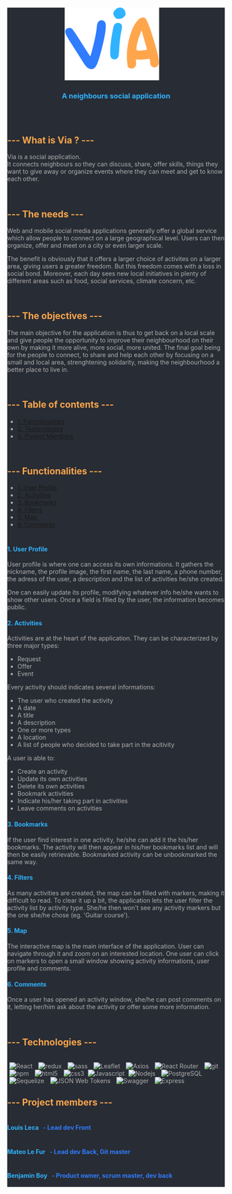 <div style="background-color:#282C34; color:#B0B0B1">
<p style="text-align:center; margin-right:20px" align="center"><img src="./app/client/src/assets/images/logo.png" alt="via-logo"/></p>
<h3 style="text-align:center; color:#30b3ff; font-weight:bold;" align="center">A neighbours social application</h3>

</br>
</br>
<h2 style="color:#ffa64d; font-weight:bold">--- What is Via ? ---</h2>

Via is a social application. </br>
It connects neighbours so they can discuss, share, offer skills, things they want to give away or organize events where they can meet and get to know each other.

</br>
<h2 style="color:#ffa64d; font-weight:bold">--- The needs ---</h2>

Web and mobile social media applications generally offer a global service which allow people to connect on a large geographical level. Users can then organize, offer and meet on a city or even larger scale.

The benefit is obviously that it offers a larger choice of activites on a larger area, giving users a greater freedom.
But this freedom comes with a loss in social bond. Moreover, each day sees new local initiatives in plenty of different areas such as food, social services, climate concern, etc.

</br>
<h2 style="color:#ffa64d; font-weight:bold">--- The objectives ---</h2>

The main objective for the application is thus to get back on a local scale and give people the opportunity to improve their neighbourhood on their own by making it more alive, more social, more united.
The final goal being for the people to connect, to share and help each other by focusing on a small and local area, strenghtening solidarity, making the neighbourhood a better place to live in.

</br>
<h2 style="color:#ffa64d; font-weight:bold">--- Table of contents ---</h2>

- [1. Functionalities](#functionalities)
- [2. Technologies](#technologies)
- [3. Project Members](#members)

</br>
<a id="functionalities"><h2 style="color:#ffa64d; font-weight:bold">--- Functionalities ---</h2></a>

- [1. User Profile](#profile)
- [2. Activities](#activities)
- [3. Bookmarks](#bookmarks)
- [4. Filters](#filters)
- [5. Map](#map)
- [6. Comments](#comments)

#

<a id="profile" style="color:#30b3ff"><h4>1. User Profile</h4></a>

User profile is where one can access its own informations.
It gathers the nickname, the profile image, the first name, the last name, a phone number, the adress of the user, a description and the list of activities he/she created.

One can easily update its profile, modifying whatever info he/she wants to show other users.
Once a field is filled by the user, the information becomes public.

<a id="activities" style="color:#30b3ff"><h4>2. Activities</h4></a>

Activities are at the heart of the application. They can be characterized by three major types:
- Request
- Offer
- Event

Every activity should indicates several informations:
- The user who created the activity
- A date
- A title
- A description
- One or more types
- A location
- A list of people who decided to take part in the acitivity

A user is able to:
- Create an activity
- Update its own activities
- Delete its own activities
- Bookmark activities
- Indicate his/her taking part in activities
- Leave comments on activities

<a id="bookmarks" style="color:#30b3ff"><h4>3. Bookmarks</h4></a>

If the user find interest in one activity, he/she can add it the his/her bookmarks. The activity will then appear in his/her bookmarks list and will then be easily retrievable.
Bookmarked activity can be unbookmarked the same way.

<a id="filters" style="color:#30b3ff"><h4>4. Filters</h4></a>

As many activities are created, the map can be filled with markers, making it difficult to read.
To clear it up a bit, the application lets the user filter the activity list by activity type.
She/he then won't see any activity markers but the one she/he chose (eg. 'Guitar course').

<a id="map" style="color:#30b3ff"><h4>5. Map</h4></a>

The interactive map is the main interface of the application.
User can navigate through it and zoom on an interested location.
One user can click on markers to open a small window showing activity informations, user profile and comments.

<a id="comments" style="color:#30b3ff"><h4>6. Comments</h4></a>

Once a user has opened an activity window, she/he can post comments on it, letting her/him ask about the activity or offer some more information.

</br>
<a id="technologies"><h2 style="color:#ffa64d; font-weight:bold">--- Technologies ---</h2></a>
</br>

<img alt="React" src="https://img.shields.io/badge/-React-61DAFB?style=flat-square&logo=React&logoColor=black"  style="margin: 0 5px"/>
<img alt="redux" src="https://img.shields.io/badge/-Redux-764ABC?style=flat-square&logo=redux&logoColor=white"  style="margin: 0 5px"/>
<img alt="sass" src="https://img.shields.io/badge/-SASS-CC6699?style=flat-square&logo=sass&logoColor=white"  style="margin: 0 5px"/>
<img alt="Leaflet" src="https://img.shields.io/badge/-Leaflet-199900?style=flat-square&logo=Leaflet&logoColor=white"  style="margin: 0 5px"/>
<img alt="Axios" src="https://img.shields.io/badge/-Axios-5A29E4?style=flat-square&logo=Axios&logoColor=white"  style="margin: 0 5px"/>
<img alt="React Router" src="https://img.shields.io/badge/-React Router-CA4245?style=flat-square&logo=React Router&logoColor=white"  style="margin: 0 5px"/>

<img alt="git" src="https://img.shields.io/badge/-Git-F05032?style=flat-square&logo=git&logoColor=white" style="margin: 0 5px"/>
<img alt="npm" src="https://img.shields.io/badge/-NPM-CB3837?style=flat-square&logo=npm&logoColor=white"  style="margin: 0 5px"/>
<img alt="html5" src="https://img.shields.io/badge/-HTML5-E34F26?style=flat-square&logo=html5&logoColor=white"  style="margin: 0 5px"/>
<img alt="css3" src="https://img.shields.io/badge/-CSS3-1572B6?style=flat-square&logo=css3&logoColor=white"  style="margin: 0 5px"/>
<img alt="Javascript" src="https://img.shields.io/badge/-Javascript-F7DF1E?style=flat-square&logo=JavaScript&logoColor=black" />
<img alt="Nodejs" src="https://img.shields.io/badge/-Nodejs-339933?style=flat-square&logo=Node.js&logoColor=white"  style="margin: 0 5px"/>
<img alt="PostgreSQL" src="https://img.shields.io/badge/-PostgreSQL-4169E1?style=flat-square&logo=PostgreSQL&logoColor=white"  style="margin: 0 5px"/>
<img alt="Sequelize" src="https://img.shields.io/badge/-Sequelize-52B0E7?style=flat-square&logo=Sequelize&logoColor=white"  style="margin: 0 5px"/>
<img alt="JSON Web Tokens" src="https://img.shields.io/badge/-JSON Web Tokens-B5314C?style=flat-square&logo=JSON Web Tokens&logoColor=white"  style="margin: 0 5px"/>
<img alt="Swagger" src="https://img.shields.io/badge/-Swagger-85EA2D?style=flat-square&logo=Swagger&logoColor=black"  style="margin: 0 5px"/>
<img alt="Express" src="https://img.shields.io/badge/-Express-DA3940?style=flat-square&logo=Express&logoColor=white"  style="margin: 0 5px"/>

</br>
<a id="members"><h2 style="color:#ffa64d; font-weight:bold">--- Project members ---</h2></a>

<div style="display:flex; gap:10px"><h4 style="color:#30b3ff; font-weight:bold">Louis Leca</h4><h4 style="color:#307cff"> - Lead dev Front<h4></div>
<div style="display:flex; gap:10px"><h4 style="color:#30b3ff; font-weight:bold">Mateo Le Fur</h4><h4 style="color:#307cff"> - Lead dev Back, Git master<h4></div>
<div style="display:flex; gap:10px"><h4 style="color:#30b3ff; font-weight:bold">Benjamin Boy</h4><h4 style="color:#307cff"> - Product owner, scrum master, dev back<h4></div>
